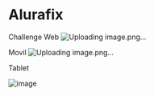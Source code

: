 # Alurafix
Challenge
Web
![Uploading image.png…]()


Movil
![Uploading image.png…]()



Tablet

![image](https://github.com/user-attachments/assets/ae32ca5e-984d-499a-a5de-bbb938ad3456)
